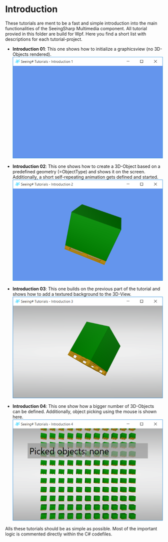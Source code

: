 # Introduction
These tutorials are ment to be a fast and simple introduction into the main 
functionalities of the SeeingSharp Multimedia component. All tutorial provied
in this folder are build for Wpf. Here you find a short list
with descriptions for each tutorial-project.

* __Introduction 01__: This one shows how to initialize a graphicsview 
(no 3D-Objects rendered). <br />
![alt tag](../Misc/Screenshots/tutorials.introduction01.png)

* __Introduction 02__: This one shows how to create a 3D-Object based
on a predefined geometry (=ObjectType) and shows it on the screen. 
Additionally, a short self-repeating animation gets defined and started. <br />
![alt tag](../Misc/Screenshots/tutorials.introduction02.png)

* __Introduction 03__: This one builds on the previous part of the tutorial
and shows how to add a textured background to the 3D-View. <br />
![alt tag](../Misc/Screenshots/tutorials.introduction03.png)

* __Introduction 04__: This one show how a bigger number of 3D-Objects
can be defined. Additionally, object picking using the mouse is shown
here. <br />
![alt tag](../Misc/Screenshots/tutorials.introduction04.png)

Alls these tutorials should be as simple as possible. Most of the important
logic is commented directly within the C# codefiles.


